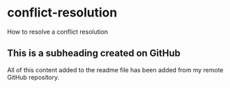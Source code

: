 # conflict-resolution
How to resolve a conflict resolution

## This is a subheading created on GitHub

All of this content added to the readme file has been added from my remote GitHub repository.
